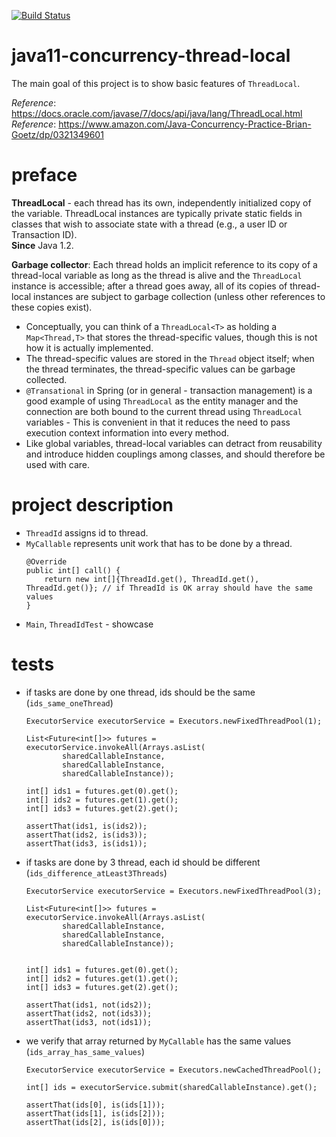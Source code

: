 [![Build Status](https://travis-ci.com/mtumilowicz/thread-local.svg?branch=master)](https://travis-ci.com/mtumilowicz/thread-local)

# java11-concurrency-thread-local
The main goal of this project is to show basic features of `ThreadLocal`.

_Reference_: https://docs.oracle.com/javase/7/docs/api/java/lang/ThreadLocal.html  
_Reference_: https://www.amazon.com/Java-Concurrency-Practice-Brian-Goetz/dp/0321349601

# preface
**ThreadLocal** - each thread has its own, independently initialized copy of the 
variable. ThreadLocal instances are typically private static fields in classes 
that wish to associate state with a thread (e.g., a user ID or Transaction ID).  
**Since** Java 1.2.

**Garbage collector**: Each thread holds an implicit reference to its copy of a 
thread-local variable as long as the thread is alive and the `ThreadLocal` 
instance is accessible; after a thread goes away, all of its copies of 
thread-local instances are subject to garbage collection (unless other 
references to these copies exist).

* Conceptually, you can think of a `ThreadLocal<T>` as holding 
a `Map<Thread,T>` that stores the thread-specific values, though this is not how it is actually implemented.
* The thread-specific values are stored in the `Thread` object itself; when the thread terminates, the
thread-specific values can be garbage collected.
* `@Transational` in Spring (or in general - transaction management) is a good example of using `ThreadLocal` as
the entity manager and the connection are both bound to the current thread using `ThreadLocal` variables - 
This is convenient in that it reduces the need to pass execution context information into every method.
* Like global variables, thread-local variables can detract from reusability and introduce hidden couplings 
among classes, and should therefore be used with care.

# project description
* `ThreadId` assigns id to thread.
* `MyCallable` represents unit work that has to be done by a thread.
    ```
    @Override
    public int[] call() {
        return new int[]{ThreadId.get(), ThreadId.get(), ThreadId.get()}; // if ThreadId is OK array should have the same values
    }    
    ```
* `Main`, `ThreadIdTest` - showcase

# tests
* if tasks are done by one thread, ids should be the same (`ids_same_oneThread`)
    ```
    ExecutorService executorService = Executors.newFixedThreadPool(1);
    
    List<Future<int[]>> futures = executorService.invokeAll(Arrays.asList(
            sharedCallableInstance,
            sharedCallableInstance,
            sharedCallableInstance));
            
    int[] ids1 = futures.get(0).get();
    int[] ids2 = futures.get(1).get();
    int[] ids3 = futures.get(2).get();
    
    assertThat(ids1, is(ids2));
    assertThat(ids2, is(ids3));
    assertThat(ids3, is(ids1));
    ```
* if tasks are done by 3 thread, each id should be different (`ids_difference_atLeast3Threads`)
    ```
    ExecutorService executorService = Executors.newFixedThreadPool(3);
    
    List<Future<int[]>> futures = executorService.invokeAll(Arrays.asList(
            sharedCallableInstance,
            sharedCallableInstance,
            sharedCallableInstance));
    
    
    int[] ids1 = futures.get(0).get();
    int[] ids2 = futures.get(1).get();
    int[] ids3 = futures.get(2).get();
    
    assertThat(ids1, not(ids2));
    assertThat(ids2, not(ids3));
    assertThat(ids3, not(ids1));
    ```
* we verify that array returned by `MyCallable` has the same values (`ids_array_has_same_values`)
    ```
    ExecutorService executorService = Executors.newCachedThreadPool();
    
    int[] ids = executorService.submit(sharedCallableInstance).get();
    
    assertThat(ids[0], is(ids[1]));
    assertThat(ids[1], is(ids[2]));
    assertThat(ids[2], is(ids[0]));
    ```